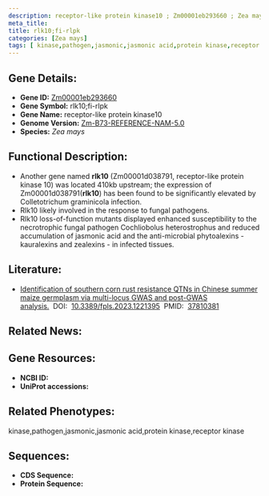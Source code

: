 ```yaml
---
description: receptor-like protein kinase10 ; Zm00001eb293660 ; Zea mays
meta_title:
title: rlk10;fi-rlpk
categories: [Zea mays]
tags: [ kinase,pathogen,jasmonic,jasmonic acid,protein kinase,receptor kinase ]
---
```


## Gene Details:
- **Gene ID:**	[Zm00001eb293660]()
- **Gene Symbol:** rlk10;fi-rlpk
- **Gene Name:** receptor-like protein kinase10
- **Genome Version:** [Zm-B73-REFERENCE-NAM-5.0]()
- **Species:** *Zea mays*

## Functional Description:
   - Another gene named **rlk10** (Zm00001d038791, receptor-like protein kinase 10) was located 410kb upstream; the expression of Zm00001d038791(**rlk10**) has been found to be significantly elevated by Colletotrichum graminicola infection.
   - Rlk10 likely involved in the response to fungal pathogens.
   - Rlk10 loss-of-function mutants displayed enhanced susceptibility to the necrotrophic fungal pathogen Cochliobolus heterostrophus and reduced accumulation of jasmonic acid and the anti-microbial phytoalexins -kauralexins and zealexins - in infected tissues.

## Literature:
   - [Identification of southern corn rust resistance QTNs in Chinese summer maize germplasm via multi-locus GWAS and post-GWAS analysis.]( https://www.ncbi.nlm.nih.gov/pmc/articles/PMC10552154/)&nbsp;&nbsp;DOI:&nbsp;&nbsp;[10.3389/fpls.2023.1221395](https://www.ncbi.nlm.nih.gov/pmc/articles/PMC10552154/)&nbsp;&nbsp;PMID:&nbsp;&nbsp;[37810381](https://pubmed.ncbi.nlm.nih.gov/37810381/)

## Related News:

## Gene Resources:
- **NCBI ID:** [](https://www.ncbi.nlm.nih.gov/gene/?term=)
- **UniProt accessions:** [](https://www.uniprot.org/uniprotkb//entry)

## Related Phenotypes:
kinase,pathogen,jasmonic,jasmonic acid,protein kinase,receptor kinase

## Sequences:
- **CDS Sequence:**
- **Protein Sequence:**
